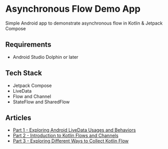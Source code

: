 # Asynchronous Flow Demo App
Simple Android app to demonstrate asynchronous flow in Kotlin & Jetpack Compose

## Requirements
- Android Studio Dolphin or later

## Tech Stack
- Jetpack Compose
- LiveData
- Flow and Channel
- StateFlow and SharedFlow

## Articles
- [Part 1 - Exploring Android LiveData Usages and Behaviors](https://vtsen.hashnode.dev/exploring-android-livedata-usages-and-behaviors)
- [Part 2 - Introduction to Kotlin Flows and Channels](https://vtsen.hashnode.dev/introduction-to-kotlin-flows-and-channels)
- [Part 3 - Exploring Different Ways to Collect Kotlin Flow](https://vtsen.hashnode.dev/exploring-different-ways-to-collect-kotlin-flow)
